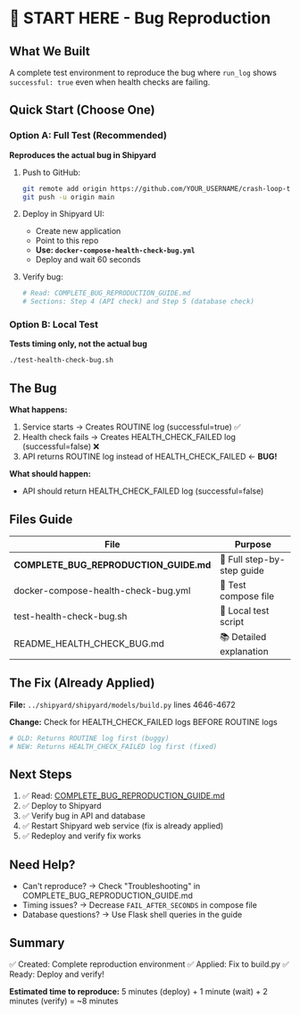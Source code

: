 # 🎯 START HERE - Bug Reproduction

## What We Built

A complete test environment to reproduce the bug where `run_log` shows `successful: true` even when health checks are failing.

## Quick Start (Choose One)

### Option A: Full Test (Recommended)
**Reproduces the actual bug in Shipyard**

1. Push to GitHub:
   ```bash
   git remote add origin https://github.com/YOUR_USERNAME/crash-loop-test.git
   git push -u origin main
   ```

2. Deploy in Shipyard UI:
   - Create new application
   - Point to this repo
   - **Use: `docker-compose-health-check-bug.yml`**
   - Deploy and wait 60 seconds

3. Verify bug:
   ```bash
   # Read: COMPLETE_BUG_REPRODUCTION_GUIDE.md
   # Sections: Step 4 (API check) and Step 5 (database check)
   ```

### Option B: Local Test
**Tests timing only, not the actual bug**

```bash
./test-health-check-bug.sh
```

## The Bug

**What happens:**
1. Service starts → Creates ROUTINE log (successful=true) ✅
2. Health check fails → Creates HEALTH_CHECK_FAILED log (successful=false) ❌
3. API returns ROUTINE log instead of HEALTH_CHECK_FAILED ← **BUG!**

**What should happen:**
- API should return HEALTH_CHECK_FAILED log (successful=false)

## Files Guide

| File | Purpose |
|------|---------|
| **COMPLETE_BUG_REPRODUCTION_GUIDE.md** | 📖 Full step-by-step guide |
| docker-compose-health-check-bug.yml | 🐳 Test compose file |
| test-health-check-bug.sh | 🧪 Local test script |
| README_HEALTH_CHECK_BUG.md | 📚 Detailed explanation |

## The Fix (Already Applied)

**File:** `../shipyard/shipyard/models/build.py` lines 4646-4672

**Change:** Check for HEALTH_CHECK_FAILED logs BEFORE ROUTINE logs

```python
# OLD: Returns ROUTINE log first (buggy)
# NEW: Returns HEALTH_CHECK_FAILED log first (fixed)
```

## Next Steps

1. ✅ Read: [COMPLETE_BUG_REPRODUCTION_GUIDE.md](COMPLETE_BUG_REPRODUCTION_GUIDE.md)
2. ✅ Deploy to Shipyard
3. ✅ Verify bug in API and database
4. ✅ Restart Shipyard web service (fix is already applied)
5. ✅ Redeploy and verify fix works

## Need Help?

- Can't reproduce? → Check "Troubleshooting" in COMPLETE_BUG_REPRODUCTION_GUIDE.md
- Timing issues? → Decrease `FAIL_AFTER_SECONDS` in compose file
- Database questions? → Use Flask shell queries in the guide

## Summary

✅ Created: Complete reproduction environment
✅ Applied: Fix to build.py
✅ Ready: Deploy and verify!

**Estimated time to reproduce:** 5 minutes (deploy) + 1 minute (wait) + 2 minutes (verify) = ~8 minutes
